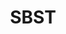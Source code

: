 ---
# This topic lives at
# https://digital.gov/topics/sbst

# Topic Title
title: "SBST"

# description — keep it short and clear
# summary: ""

# Weight
weight: 1

# For more information on managing topics,
# see https://github.com/GSA/digitalgov.gov/wiki/topics
---